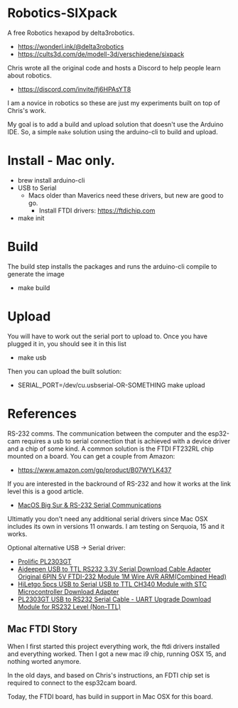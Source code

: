 # Robotics-SIXpack

A free Robotics hexapod by delta3robotics. 

* https://wonderl.ink/@delta3robotics
* https://cults3d.com/de/modell-3d/verschiedene/sixpack

Chris wrote all the original code and hosts a Discord to help people learn about robotics.

* https://discord.com/invite/fj6HPAsYT8

I am a novice in robotics so these are just my experiments built on top of Chris's work.

My goal is to add a build and upload solution that doesn't use the Arduino IDE. So, a 
simple `make` solution using the arduino-cli to build and upload.

# Install - Mac only.

* brew install arduino-cli
* USB to Serial
    * Macs older than Maverics need these drivers, but new are good to go.
        * Install FTDI drivers: https://ftdichip.com
* make init

# Build

The build step installs the packages and runs the arduino-cli compile to generate the image

* make build

# Upload

You will have to work out the serial port to upload to. Once you have plugged it in, you should see it in this list

* make usb

Then you can upload the built solution:

* SERIAL_PORT=/dev/cu.usbserial-OR-SOMETHING make upload

# References

RS-232 comms. The communication between the computer and the esp32-cam requires a usb to serial connection that is achieved with a device driver and a chip of some kind. A common solution is the FTDI FT232RL chip mounted on a board. You can get a couple from Amazon:

* https://www.amazon.com/gp/product/B07WYLK437

If you are interested in the backround of RS-232 and how it works at the link level this is a good article.

* [MacOS Big Sur & RS-232 Serial Communications](https://just.graphica.com.au/tips/macos-big-sur-rs232/)

Ultimatly you don't need any additional serial drivers since Mac OSX includes its own in versions 11 onwards. I am testing on Serquoia, 15 and it works.

Optional alternative USB -> Serial driver:

* [Prolific PL2303GT](https://www.prolific.com.tw/us/ShowProduct.aspx?pcid=41&showlevel=0017-0037-0041)
* [Aideepen USB to TTL RS232 3.3V Serial Download Cable Adapter Original 6PIN 5V FTDI-232 Module 1M Wire AVR ARM(Combined Head)](https://www.amazon.com/gp/product/B07FVMCPMT)
* [HiLetgo 5pcs USB to Serial USB to TTL CH340 Module with STC Microcontroller Download Adapter](amazon.com/gp/product/B00LZV1G6K)
* [PL2303GT USB to RS232 Serial Cable - UART Upgrade Download Module for RS232 Level (Non-TTL)](https://www.amazon.com/dp/B0D3CFX4PC)


## Mac FTDI Story

When I first started this project everything work, the ftdi drivers installed and everything worked. Then I got a new mac i9 chip, running OSX 15, and nothing worted anymore.

In the old days, and based on Chris's instructions, an FDTI chip set is required to connect to the esp32cam board. 

Today, the FTDI board, has build in support in Mac OSX for this board.

